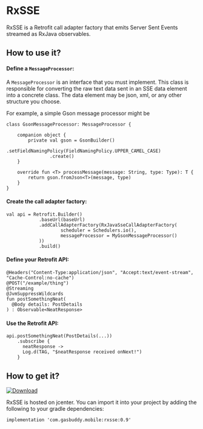 # RxSSE
RxSSE is a Retrofit call adapter factory that emits Server Sent Events streamed as RxJava observables.

## How to use it?
#### Define a `MessageProcessor`:
A `MessageProcessor` is an interface that you must implement.  This class is responsible for converting the raw text data sent in an SSE data element into a concrete class.  The data element may be json, xml, or any other structure you choose.

For example, a simple Gson message processor might be
```
class GsonMessageProcessor: MessageProcessor {

    companion object {
        private val gson = GsonBuilder()
                .setFieldNamingPolicy(FieldNamingPolicy.UPPER_CAMEL_CASE)
                .create()
    }

    override fun <T> processMessage(message: String, type: Type): T {
        return gson.fromJson<T>(message, type)
    }
}
```

#### Create the call adapter factory:
```
val api = Retrofit.Builder()
            .baseUrl(baseUrl)
            .addCallAdapterFactory(RxJavaSseCallAdapterFactory(
                    scheduler = Schedulers.io(),
                    messageProcessor = MyGsonMessageProcessor()
            ))
            .build()
```

#### Define your Retrofit API:
```
@Headers("Content-Type:application/json", "Accept:text/event-stream", "Cache-Control:no-cache")
@POST("/example/thing")
@Streaming
@JvmSuppressWildcards
fun postSomethingNeat(
  @Body details: PostDetails
) : Observable<NeatResponse>
```

#### Use the Retrofit API:
```
api.postSomethingNeat(PostDetails(...))
    .subscribe {
      neatResponse ->
      Log.d(TAG, "$neatResponse received onNext!")
    }

```

## How to get it?
[ ![Download](https://api.bintray.com/packages/mferguson/maven/com.gasbuddy.mobile:rxsse/images/download.svg?version=0.9) ](https://bintray.com/mferguson/maven/com.gasbuddy.mobile:rxsse/0.9/link)

RxSSE is hosted on jcenter.  You can import it into your project by adding the following to your gradle dependencies:
```
implementation 'com.gasbuddy.mobile:rxsse:0.9'
```

